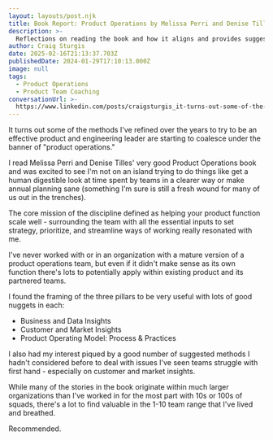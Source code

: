 ```yaml
---
layout: layouts/post.njk
title: Book Report: Product Operations by Melissa Perri and Denise Tilles
description: >-
  Reflections on reading the book and how it aligns and provides suggestions for good day to day operations on software product teams
author: Craig Sturgis
date: 2025-02-16T21:13:37.703Z
publishedDate: 2024-01-29T17:10:13.000Z
image: null
tags:
  - Product Operations
  - Product Team Coaching
conversationUrl: >-
  https://www.linkedin.com/posts/craigsturgis_it-turns-out-some-of-the-methods-ive-refined-activity-7157857493874860032-kQXT/
---
```


It turns out some of the methods I've refined over the years to try to be an effective product and engineering leader are starting to coalesce under the banner of "product operations."

I read Melissa Perri and Denise Tilles' very good Product Operations book and was excited to see I'm not on an island trying to do things like get a human digestible look at time spent by teams in a clearer way or make annual planning sane (something I'm sure is still a fresh wound for many of us out in the trenches).

The core mission of the discipline defined as helping your product function scale well - surrounding the team with all the essential inputs to set strategy, prioritize, and streamline ways of working really resonated with me.

I've never worked with or in an organization with a mature version of a product operations team, but even if it didn't make sense as its own function there's lots to potentially apply within existing product and its partnered teams.

I found the framing of the three pillars to be very useful with lots of good nuggets in each:

- Business and Data Insights
- Customer and Market Insights
- Product Operating Model: Process & Practices

I also had my interest piqued by a good number of suggested methods I hadn't considered before to deal with issues I've seen teams struggle with first hand - especially on customer and market insights.

While many of the stories in the book originate within much larger organizations than I've worked in for the most part with 10s or 100s of squads, there's a lot to find valuable in the 1-10 team range that I've lived and breathed.

Recommended.
